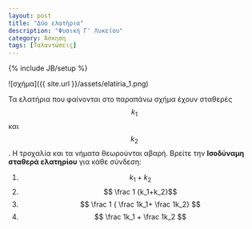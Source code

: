 ```yaml
---
layout: post
title: "Δύο ελατήρια"
description: "Φυσική Γ' Λυκείου"
category: Άσκηση
tags: [Ταλαντώσεις]
---
```

{% include JB/setup %}

![σχήμα]({{ site.url }}/assets/elatiria_1.png) 


Τα ελατήρια που φαίνονται στο παραπάνω σχήμα έχουν σταθερές $$k_1$$ και $$k_2$$. Η τροχαλία και τα νήματα θεωρούνται αβαρή. Βρείτε την **Ισοδύναμη σταθερά ελατηρίου** για κάθε σύνδεση:

1. $$ k_1+k_2$$
2. $$ \frac 1 {k_1+k_2}$$
3. $$ \frac 1 { \frac 1k_1+ \frac 1k_2} $$
4. $$ \frac 1k_1 + \frac 1k_2 $$ 
